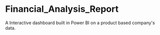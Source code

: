 # Financial_Analysis_Report
A Interactive dashboard built in Power BI on a product based company's data.
